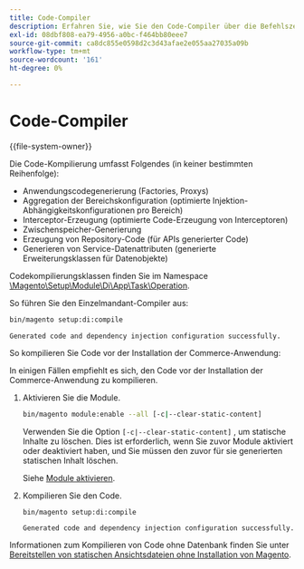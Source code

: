 ```yaml
---
title: Code-Compiler
description: Erfahren Sie, wie Sie den Code-Compiler über die Befehlszeile ausführen.
exl-id: 08dbf808-ea79-4956-a0bc-f464bb80eee7
source-git-commit: ca8dc855e0598d2c3d43afae2e055aa27035a09b
workflow-type: tm+mt
source-wordcount: '161'
ht-degree: 0%

---
```


# Code-Compiler

{{file-system-owner}}

Die Code-Kompilierung umfasst Folgendes (in keiner bestimmten Reihenfolge):

- Anwendungscodegenerierung (Factories, Proxys)
- Aggregation der Bereichskonfiguration (optimierte Injektion-Abhängigkeitskonfigurationen pro Bereich)
- Interceptor-Erzeugung (optimierte Code-Erzeugung von Interceptoren)
- Zwischenspeicher-Generierung
- Erzeugung von Repository-Code (für APIs generierter Code)
- Generieren von Service-Datenattributen (generierte Erweiterungsklassen für Datenobjekte)

Codekompilierungsklassen finden Sie im Namespace [\Magento\Setup\Module\Di\App\Task\Operation][operation].

So führen Sie den Einzelmandant-Compiler aus:

```bash
bin/magento setup:di:compile
```

```
Generated code and dependency injection configuration successfully.
```

So kompilieren Sie Code vor der Installation der Commerce-Anwendung:

In einigen Fällen empfiehlt es sich, den Code vor der Installation der Commerce-Anwendung zu kompilieren.

1. Aktivieren Sie die Module.

   ```bash
   bin/magento module:enable --all [-c|--clear-static-content]
   ```

   Verwenden Sie die Option `[-c|--clear-static-content]` , um statische Inhalte zu löschen. Dies ist erforderlich, wenn Sie zuvor Module aktiviert oder deaktiviert haben, und Sie müssen den zuvor für sie generierten statischen Inhalt löschen.

   Siehe [Module aktivieren](../../installation/tutorials/manage-modules.md).

1. Kompilieren Sie den Code.

   ```bash
   bin/magento setup:di:compile
   ```

   ```
   Generated code and dependency injection configuration successfully.
   ```

Informationen zum Kompilieren von Code ohne Datenbank finden Sie unter [Bereitstellen von statischen Ansichtsdateien ohne Installation von Magento](../cli/static-view-file-deployment.md).

<!-- link definitions -->

[operation]: https://github.com/magento/magento2/blob/2.4/setup/src/Magento/Setup/Module/Di/App/Task/Operation
